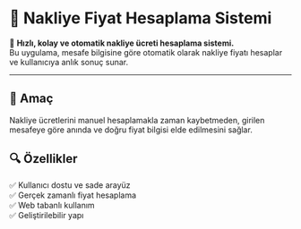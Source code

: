 # 🚚 Nakliye Fiyat Hesaplama Sistemi

🧮 **Hızlı, kolay ve otomatik nakliye ücreti hesaplama sistemi.**  
Bu uygulama, mesafe bilgisine göre otomatik olarak nakliye fiyatı hesaplar ve kullanıcıya anlık sonuç sunar.

---

## 🎯 Amaç

Nakliye ücretlerini manuel hesaplamakla zaman kaybetmeden, girilen mesafeye göre anında ve doğru fiyat bilgisi elde edilmesini sağlar.

## 🔍 Özellikler

✅ Kullanıcı dostu ve sade arayüz  
✅ Gerçek zamanlı fiyat hesaplama  
✅ Web tabanlı kullanım  
✅ Geliştirilebilir yapı
